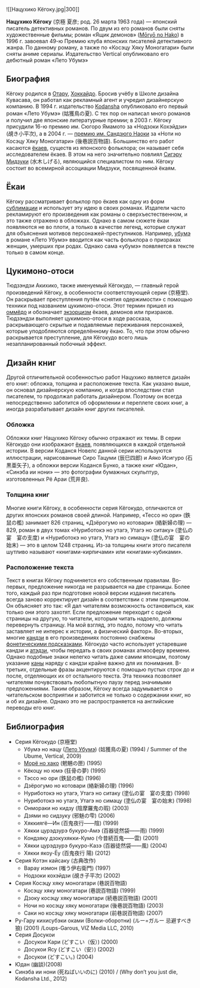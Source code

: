 ![[Нацухико Кёгоку.jpg|300]]

**Нацухико Кёгоку** (京極 夏彦; род. 26 марта 1963 года) — японский  писатель детективных романов. По двум из его романов были сняты  художественные фильмы; роман «Ящик демонов» ([Mōryō no Hako](https://ru.wikipedia.org/wiki/Moryo_no_Hako)) в 1996 г. завоевал 49-ю Премию клуба японских писателей детективного  жанра. По данному роману, а также по «Косэцу Хяку Моногатари» были сняты аниме сериалы. Издательство Vertical опубликовало его дебютный роман  «Лето Убумэ»

## Биография

Кёгоку родился в [Отару](https://ru.wikipedia.org/wiki/Отару), [Хоккайдо](https://ru.wikipedia.org/wiki/Хоккайдо). Бросив учёбу в Школе дизайна Кувасава, он работал как рекламный агент и учредил дизайнерскую компанию. В 1994 г. издательство [Kodansha](https://ru.wikipedia.org/wiki/Коданся) опубликовало его первый роман «Лето Убумэ» (姑獲鳥の夏). С тех пор он  написал много романов и получил две японские литературные премии; в  2003 г. Кёгоку присудили 16-ю премию им. Сюгоро Ямамото за «Нодзоки  Кохэйдзи» (覘き小平次), а в 2004 г. — [премию им. Сандзюго Наоки](https://ru.wikipedia.org/wiki/Премия_имени_Сандзюго_Наоки) за «Ноти но Косэцу Хяку Моногатари» (後巷説百物語). Большинство его работ касаются [ёкаев](https://ru.wikipedia.org/wiki/Ёкай), существ из японского фольклора; он называет себя исследователем ёкаев. В этом на него значительно повлиял [Сигэру Мидзуки](https://ru.wikipedia.org/wiki/Сигэру_Мидзуки) (水木しげる), являющийся специалистом по ним. Кёгоку состоит во всемирной ассоциации Мидзуки, посвященной ёкаям.

## Ёкаи

Кёгоку рассматривает фольклор про ёкаев как одну из форм [сублимации](https://ru.wikipedia.org/wiki/Сублимация_(психология)) и использует эту идею в своих романах. Издатели часто рекламируют его произведения как романы о  сверхъестественном, и это также отражено в обложках. Однако в самом  сюжете ёкаи появляются не во плоти, а только в качестве легенд, которые  служат для объяснения мотивов персонажей-преступников. Например, [убумэ](https://ru.wikipedia.org/wiki/Убумэ) в романе «Лето Убумэ» вводится как часть фольклора о призраках женщин,  умерших при родах. Однако сама «убумэ» появляется в тексте только в  самом конце.

## Цукимоно-отоси

Тюдзэндзи Акихико, также именуемый Кёгокудо, — главный герой произведений Кёгоку, в особенности соответствующей серии (京極堂). Он раскрывает преступления  путём «снятия одержимости» с помощью техники под названием  цукимоно-отоси. Этот термин пришел из [оммёдо](https://ru.wikipedia.org/wiki/Оммёдо) и обозначает [экзорцизм](https://ru.wikipedia.org/wiki/Экзорцизм) ёкаев, демонов или призраков. Тюдзэндзи выполняет цукимоно-отоси в ходе рассказа, раскрывающего скрытые и подавляемые переживания персонажей,  которые уподобляются определённому ёкаю. То, что при этом обычно  раскрывается преступление, для Кёгокудо всего лишь незапланированный  побочный эффект.

## Дизайн книг

Другой отличительной особенностью работ Нацухико является дизайн его книг:  обложка, толщина и расположение текста. Как указано выше, он основал  дизайнерскую компанию, и когда впоследствии стал писателем, то продолжал работать дизайнером. Поэтому он всегда непосредственно заботится об  оформлении и переплете своих книг, а иногда разрабатывает дизайн книг  других писателей.

### Обложка

Обложки книг Нацухико Кёгоку обычно отражают их темы. В серии Кёгокудо они изображают [ёкаев](https://ru.wikipedia.org/wiki/Ёкай), появляющихся в каждой отдельной истории. В версии Коданся Новелс данной серии используются иллюстрации, нарисованные Сиро Тацуми (辰巳四郎) и Аяко  Исигуро (石黒亜矢子), а обложки версии Коданся Бунко, а также книг «Юдан»,  «Синэба ии нони» — это фотографии бумажных скульптур, изготовленных Рё  Араи (荒井良).

### Толщина книг

Многие книги Кёгоку, в особенности серия Кёгокудо, отличаются от других  японских романов своей длиной. Например, «Тессо но ори» (鉄鼠の檻) занимает  826 страниц, «Дзёрогумо но котовари» (絡新婦の理) — 829, роман в двух томах  «Нуриботокэ но утагэ, Утагэ но ситаку» (塗仏の宴　宴の支度) и «Нуриботокэ но  утагэ, Утагэ но симацу» (塗仏の宴　宴の始末) — это в целом 1248 страниц. Из-за  толщины книги этого писателя шутливо называют «книгами-кирпичами» или  «книгами-кубиками».

### Расположение текста

Текст в книгах Кёгоку подчиняется его собственным правилам. Во-первых,  предложение никогда не разрывается на две страницы. Более того, каждый  раз при подготовке новой версии издания писатель всегда заново  корректирует дизайн в соответствии с этим принципом. Он объясняет это  так: «Я дал читателям возможность остановиться, как только они этого  захотят. Если предложение переходит с одной страницы на другую, то  читатели, которым читать надоело, должны перевернуть страницу. На мой  взгляд, это подло, потому что читать заставляет не интерес к истории, а  физический фактор». Во-вторых, многие [кандзи](https://ru.wikipedia.org/wiki/Кандзи) в его произведениях постоянно снабжены [фонетическими подсказками](https://ru.wikipedia.org/wiki/Фуригана). Кёгокудо часто использует устаревшие кандзи и [атэдзи](https://ru.wikipedia.org/wiki/Атэдзи), чтобы передать в своих романах атмосферу времени. Однако подобные знаки нелегко читать даже самим японцам, поэтому указание [каны](https://ru.wikipedia.org/wiki/Кана) наряду с кандзи крайне важно для их понимания. В-третьих, отдельные фразы акцентируются с помощью пустых строк до и  после, отделяющих их от остального текста. Эта техника позволяет  читателям почувствовать любопытную паузу перед значимыми предложениями. Таким образом, Кёгоку всегда задумывается о читательском восприятии и  заботится не только о содержании книг, но и об их дизайне. Однако это не распространяется на английские переводы его книг.

## Библиография

- Серия Кёгокудо (京極堂)
  - Убумэ но нацу ([Лето Убумэ](https://ru.wikipedia.org/w/index.php?title=Лето_Убумэ&action=edit&redlink=1)) (姑獲鳥の夏) (1994) / Summer of the Ubume, Vertical, 2009)
  - [Морё но хако](https://ru.wikipedia.org/wiki/Морё_но_хако) (魍魎の匣) (1995)
  - Кёкоцу но юмэ (狂骨の夢) (1995)
  - Тэссо но ори (鉄鼠の檻) (1996)
  - Дзёрогумо но котовари (絡新婦の理) (1996)
  - Нуриботокэ но утагэ, Утагэ но ситаку (塗仏の宴　宴の支度) (1998)
  - Нуриботокэ но утагэ, Утагэ но симацу (塗仏の宴　宴の始末) (1998)
  - Онмораки но кидзу (陰摩羅鬼の瑕) (2003)
  - Дзями но сидзуку (邪魅の雫) (2006)
  - Хяккиягё—Ин (百鬼夜行――陰) (1999)
  - Хякки цурэдзурэ букуро-Амэ (百器徒然袋――雨) (1999)
  - Кондзяку дзокухякки-Кумо (今昔続百鬼――雲) (2001)
  - Хякки цурэдзурэ букуро-Казэ (百器徒然袋――風) (2004)
  - Хякки якоу-Ёу (百鬼夜行 陽) (2012)
- Серия Котэн кайсаку (古典改作)
  - Варау иэмон (嗤う伊右衛門) (1997)
  - Нодзоки кохэйдзи (覘き子平次) (2002)
- Серия Косэцу хяку моногатари (巷説百物語)
  - Косэцу хяку моногатари (巷説百物語) (1999)
  - Дзоку косэцу хяку моногатари (続巷説百物語) (2001)
  - Ночи но косэцу хяку моногатари (後巷説百物語) (2003)
  - Саки но косэцу хяку моногатари (前巷説百物語) (2007)
- Ру-Гару кихисубэки оками (Волки-оборотни) (ルー=ガルー 忌避すべき狼) (2001) /Loups-Garous, VIZ Media LLC, 2010)
- Серия Досукои
  - Досукои Кари (どすこい（仮）) (2000)
  - Досукои Ясу (どすこい（安）) (2002)
  - Досукои (どすこい。) (2004)
- Юдан (幽談)(2008)
- Синэба ии нони (死ねばいいのに) (2010) / (Why don’t you just die, Kodansha Ltd., 2012)


